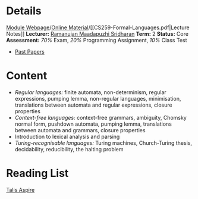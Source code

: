 # Details
[Module Webpage](https://warwick.ac.uk/fac/sci/dcs/teaching/modules/cs259/)/[Online Material](https://warwick.ac.uk/fac/sci/dcs/teaching/material/cs259/)/[[CS259-Formal-Languages.pdf|Lecture Notes]]
**Lecturer:** [Ramanujan Maadapuzhi Sridharan](https://peoplesearch.warwick.ac.uk/profile/1675336)
**Term:** 2
**Status:** Core
**Assessment:** *70%* Exam, *20%* Programming Assignment, *10%* Class Test
- [Past Papers](https://warwick.ac.uk/exampapers?q=CS259)
# Content 
- *Regular languages:* finite automata, non-determinism, regular expressions, pumping lemma, non-regular languages, minimisation, translations between automata and regular expressions, closure properties
- *Context-free languages:* context-free grammars, ambiguity, Chomsky normal form, pushdown automata, pumping lemma, translations between automata and grammars, closure properties
- Introduction to lexical analysis and parsing
- *Turing-recognisable languages:* Turing machines, Church-Turing thesis, decidability, reducibility, the halting problem

# Reading List
[Talis Aspire](https://rl.talis.com/3/warwick/lists/25E5DBF7-2B28-CE86-6B4D-2FD4857D31FD.html?lang=en-GB)
